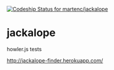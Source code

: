 [ ![Codeship Status for martenc/jackalope](https://codeship.com/projects/dacb4790-50ad-0132-c34e-02e15708cec1/status)](https://codeship.com/projects/48113)

jackalope
=========

howler.js tests

http://jackalope-finder.herokuapp.com/

